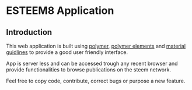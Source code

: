 # ESTEEM8 Application

## Introduction
This web application is built using [polymer](https://www.polymer-project.org/1.0/), [polymer elements](https://elements.polymer-project.org/) and [material guidlines](https://material.io/guidelines/) to provide a good user friendly interface.

App is server less and can be accessed trough any recent browser and provide functionalities to browse publications on the steem network.

Feel free to copy code, contribute, correct bugs or purpose a new feature.
